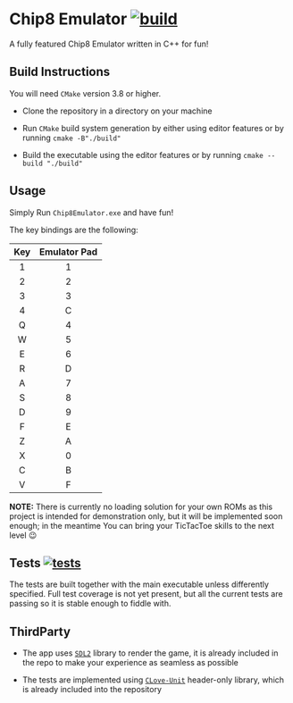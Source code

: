 # Chip8 Emulator [![build](https://github.com/DC20-dev/Chip8Emulator/actions/workflows/build.yml/badge.svg)](https://github.com/DC20-dev/Chip8Emulator/actions/workflows/build.yml)

A fully featured Chip8 Emulator written in C++  for fun!

## Build Instructions

You will need `CMake` version 3.8 or higher.

* Clone the repository in a directory on your machine

* Run `CMake` build system generation by either using editor features or by running ```cmake -B"./build"```

* Build the executable using the editor features or by running ```cmake --build "./build"```

## Usage

Simply Run `Chip8Emulator.exe` and have fun!

The key bindings are the following:

| Key | Emulator Pad |
| :----: | :-----: |
| 1 | 1 |
| 2 | 2 |
| 3 | 3 |
| 4 | C |
| Q | 4 |
| W | 5 |
| E | 6 |
| R | D |
| A | 7 |
| S | 8 |
| D | 9 |
| F | E |
| Z | A |
| X | 0 |
| C | B |
| V | F |

**NOTE:** There is currently no loading solution for your own ROMs as this project is intended for demonstration only, but it will be implemented soon enough;
in the meantime You can bring your TicTacToe skills to the next level :wink:

## Tests [![tests](https://github.com/DC20-dev/Chip8Emulator/actions/workflows/tests.yml/badge.svg)](https://github.com/DC20-dev/Chip8Emulator/actions/workflows/tests.yml)

The tests are built together with the main executable unless differently specified.
Full test coverage is not yet present, but all the current tests are passing so it is stable enough to fiddle with.

## ThirdParty

* The app uses [`SDL2`](https://github.com/libsdl-org/SDL) library to render the game, it is already included in the repo to make your experience as seamless as possible

* The tests are implemented using [`CLove-Unit`](https://github.com/fdefelici/clove-unit) header-only library, which is already included into the repository
